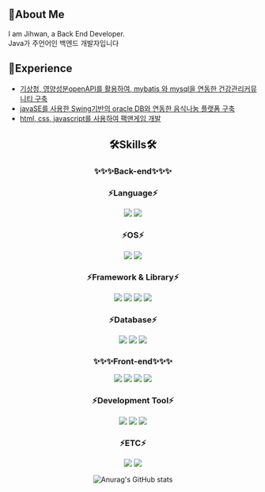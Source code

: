 ## 🚀About Me
I am Jihwan, a Back End Developer. <br>
Java가 주언어인 백엔드 개발자입니다

## 🤖Experience
- [기상청, 영양성분openAPI를 활용하여, mybatis 와 mysql을 연동한 건강관리커뮤니티 구축](https://github.com/lukejihwan/Bodybuddy_project)
- [javaSE를 사용한 Swing기반의 oracle DB와 연동한 음식나눔 플랫폼 구축](https://github.com/lukejihwan/foodSharing_platform-project)
- [html, css, javascript를 사용하여 팩맨게임 개발](https://github.com/lukejihwan/pac-man-project)

<div align=center>
  
## 🛠️Skills🛠️

### ✨✨✨Back-end✨✨✨

### ⚡Language⚡
<img src="https://img.shields.io/badge/java-F37C20?style=for-the-badge&logo=coffeescript&logoColor=white"> <img src="https://img.shields.io/badge/javascript-F7DF1E?style=for-the-badge&logo=javascript&logoColor=white">

### ⚡OS⚡
<img src="https://img.shields.io/badge/windows-0078d6?style=for-the-badge&logo=windows&logoColor=white"> <img src="https://img.shields.io/badge/linux-F7DF1E?style=for-the-badge&logo=linux&logoColor=white">

### ⚡Framework & Library⚡
<img src="https://img.shields.io/badge/spring-6DB33F?style=for-the-badge&logo=spring&logoColor=white"> <img src="https://img.shields.io/badge/mybatis-ff9900?style=for-the-badge&logo=amazonecs&logoColor=white"> <img src="https://img.shields.io/badge/hibernate-59666c?style=for-the-badge&logo=hibernate&logoColor=white">
<img src="https://img.shields.io/badge/springboot-6DB33F?style=for-the-badge&logo=spring&logoColor=white">

### ⚡Database⚡
<img src="https://img.shields.io/badge/mysql-4479A1?style=for-the-badge&logo=mysql&logoColor=white"> <img src="https://img.shields.io/badge/oracle-f80000?style=for-the-badge&logo=Oracle&logoColor=white"> <img src="https://img.shields.io/badge/PostgreSQL-4169E1?style=for-the-badge&logo=PostgreSQL&logoColor=white">

### ✨✨✨Front-end✨✨✨
<img src="https://img.shields.io/badge/html5-E34F26?style=for-the-badge&logo=html5&logoColor=white"> <img src="https://img.shields.io/badge/css3-1572b6?style=for-the-badge&logo=css3&logoColor=white"> <img src="https://img.shields.io/badge/vue.js-4FC08D?style=for-the-badge&logo=vuedotjs&logoColor=white"> <img src="https://img.shields.io/badge/jquery-0769AD?style=for-the-badge&logo=jquery&logoColor=white">

### ⚡Development Tool⚡
<img src="https://img.shields.io/badge/intellij-000000?style=for-the-badge&logo=intellijidea&logoColor=white"> <img src="https://img.shields.io/badge/eclipse-2c2255?style=for-the-badge&logo=eclipseide&logoColor=white"> <img src="https://img.shields.io/badge/visualstudiocode-007acc?style=for-the-badge&logo=visualstudiocode&logoColor=white">

### ⚡ETC⚡
<img src="https://img.shields.io/badge/git-F05032?style=for-the-badge&logo=git&logoColor=white"> <img src="https://img.shields.io/badge/github-181717?style=for-the-badge&logo=github&logoColor=white">
</div>

<div align=center>
  
![Anurag's GitHub stats](https://github-readme-stats.vercel.app/api?username=lukejihwan&show_icons=true&theme=radical)

</div>
<!--
**lukejihwan/lukejihwan** is a ✨ _special_ ✨ repository because its `README.md` (this file) appears on your GitHub profile.

Here are some ideas to get you started:

- 🔭 I’m currently working on ...
- 🌱 I’m currently learning ...
- 👯 I’m looking to collaborate on ...
- 🤔 I’m looking for help with ...
- 💬 Ask me about ...
- 📫 How to reach me: ...
- 😄 Pronouns: ...
- ⚡ Fun fact: ...
-->
